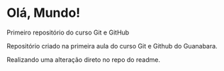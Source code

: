 # Olá, Mundo!
 Primeiro repositório do curso Git e GitHub

 Repositório criado na primeira aula do curso Git e Github do Guanabara. 

 Realizando uma alteração direto no repo do readme. 

